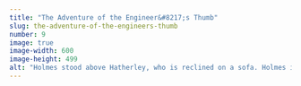```yaml
---
title: "The Adventure of the Engineer&#8217;s Thumb"
slug: the-adventure-of-the-engineers-thumb
number: 9
image: true
image-width: 600
image-height: 499
alt: "Holmes stood above Hatherley, who is reclined on a sofa. Holmes is pouring a liquid into a glass."
---
```

